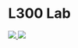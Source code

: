 # L300 Lab

<a href="https://portal.azure.com/#create/Microsoft.Template/uri/https%3A%2F%2Fraw.githubusercontent.com%2FWelasco%2FL300Config%2Fmaster%2FL300Config-template.json" target="_blank">
    <img src="http://azuredeploy.net/deploybutton.png"/>
</a>
<a href="http://armviz.io/#/?load=https%3A%2F%2Fraw.githubusercontent.com%2FWelasco%2FL300Config%2Fmaster%2FL300Config-template.json" target="_blank">
    <img src="http://armviz.io/visualizebutton.png"/>
</a>
